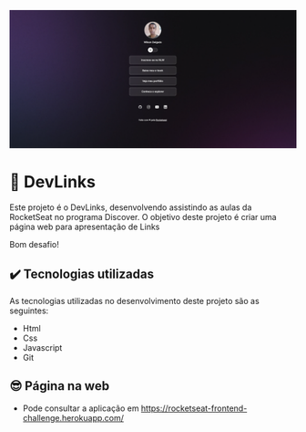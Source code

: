 ![image](./.github/capa.png)


# 🚀 DevLinks

Este projeto é o DevLinks, desenvolvendo assistindo as aulas da RocketSeat no programa Discover. O  objetivo deste projeto é criar uma página web para apresentação de Links

Bom desafio!

## ✔️ Tecnologias utilizadas

As tecnologias utilizadas no desenvolvimento deste projeto são as seguintes:

- Html
- Css
- Javascript
- Git

## 😎 Página na web
- Pode consultar a aplicação em https://rocketseat-frontend-challenge.herokuapp.com/
